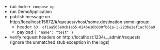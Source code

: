 
- run `docker-compose up`
- run DemoApplication
- publish message on http://localhost:15672/#/queues/vhost/some.destination.some-group:
  - header: `b3: ef1aa565e9cb1a65-0246e16b008fb61a-1-223be2ef1ac785a9`
  - payload `{ "name": "test" }`
- verify request headers on http://localhost:1234/__admin/requests (ignore the unmatched stub exception in the logs)